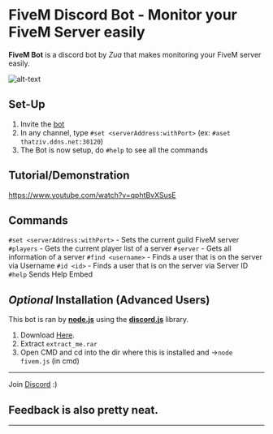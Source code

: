 # FiveM Discord Bot - Monitor your FiveM Server easily
**FiveM Bot** is a discord bot by *Zua* that makes monitoring your FiveM server easily.

![alt-text](https://github.com/ThatZiv/FiveM-Bot/blob/master/sample.PNG?raw=true)
## __Set-Up__ 
1. Invite the [bot](https://discordapp.com/oauth2/authorize?client_id=483787947070586880&permissions=8&scope=bot)
2. In any channel, type `#set <serverAddress:withPort>` (ex: `#aset thatziv.ddns.net:30120`)
3. The Bot is now setup, do `#help` to see all the commands

 ## __Tutorial/Demonstration__
 https://www.youtube.com/watch?v=qphtBvXSusE
 
## __Commands__
`#set <serverAddress:withPort>` - Sets the current guild FiveM server
`#players` - Gets the current player list of a server
`#server` - Gets all information of a server
`#find <username>` - Finds a user that is on the server via Username
`#id <id>` - Finds a user that is on the server via Server ID
`#help` Sends Help Embed

## *Optional* __Installation__ (Advanced Users)
This bot is ran by [**node.js**](https://nodejs.org) using the [**discord.js**](https://discord.js.org/#/) library.
1. Download [Here](https://github.com/ThatZiv/FiveM-Bot).
2. Extract `extract_me.rar`
3. Open CMD and cd into the dir where this is installed and ->`node fivem.js` (in cmd)
---
Join [Discord](https://discord.gg/yWddFpQ) :)
## Feedback is also pretty neat.
-------
